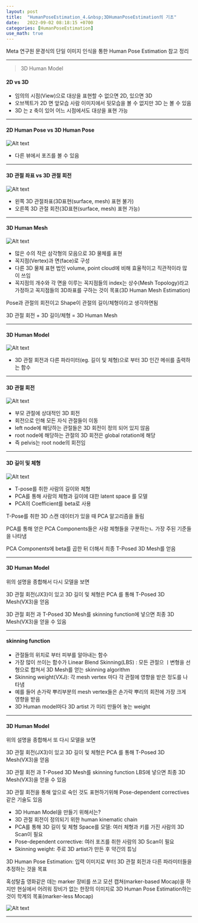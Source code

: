 ```yaml
---
layout: post
title:  "HumanPoseEstimation_4.&nbsp;3DHumanPoseEstimation의 기초"
date:   2022-09-02 08:18:15 +0700
categories: [HumanPoseEstimation]
use_math: true
---
```


Meta 연구원 문경식의 단일 이미지 인식을 통한 Human Pose Estimation 참고 정리

---

> 3D Human Model

#### 2D vs 3D

- 임의의 시점(View)으로 대상을 표현할 수 없으면 2D, 있으면 3D
- 오브젝트가 2D 면 앞모습 사람 이미지에서 뒷모습을 볼 수 없지만 3D 는 볼 수 있음
- 3D 는 z 축이 있어 어느 시점에서도 대상을 표현 가능

---

#### 2D Human Pose vs 3D Human Pose

![Alt text](http://leesangwon0114.github.io/static/img/HumanPoseEstimation/4.1.png)

- 다른 뷰에서 포즈를 볼 수 있음

---

#### 3D 관절 좌표 vs 3D 관절 회전

![Alt text](http://leesangwon0114.github.io/static/img/HumanPoseEstimation/4.2.png)

- 왼쪽 3D 관절좌표(3D표현(surface, mesh) 표현 불가)
- 오른쪽 3D 관절 회전(3D표현(surface, mesh) 표현 가능)

---

#### 3D Human Mesh

![Alt text](http://leesangwon0114.github.io/static/img/HumanPoseEstimation/4.3.png)

- 많은 수의 작은 삼각형의 모음으로 3D 물체를 표현
- 꼭지점(Vertex)과 면(face)로 구성
- 다른 3D 물체 표현 법인 volume, point cloud에 비해 효율적이고 직관적이라 많이 쓰임
- 꼭지점의 개수와 각 면을 이루는 꼭지점들의 index는 상수(Mesh Topology)라고 가정하고 꼭지점들의 3D좌표를 구하는 것이 목표(3D Human Mesh Estimation)

Pose과 관절의 회전이고 Shape이 관절의 길이/체형이라고 생각하면됨

3D 관절 회전 + 3D 길이/체형 = 3D Human Mesh

---

#### 3D Human Model

![Alt text](http://leesangwon0114.github.io/static/img/HumanPoseEstimation/4.4.png)

- 3D 관절 회전과 다른 파라미터(eg. 길이 및 체형)으로 부터 3D 인간 메쉬를 출력하는 함수

---

#### 3D 관절 회전

![Alt text](http://leesangwon0114.github.io/static/img/HumanPoseEstimation/4.5.png)

- 부모 관절에 상대적인 3D 회전
- 회전으로 인해 모든 자식 관절들이 이동
- left node에 해당하는 관절들은 3D 회전이 정의 되어 있지 않음
- root node에 해당하는 관절의 3D 회전은 global rotation에 해당
- 즉 pelvis는 root node의 회전임

---

#### 3D 길이 및 체형

![Alt text](http://leesangwon0114.github.io/static/img/HumanPoseEstimation/4.6.png)

- T-pose를 취한 사람의 길이와 체형
- PCA를 통해 사람의 체형과 길이에 대한 latent space 를 모델
- PCA의 Coefficient를 beta로 사용

T-Pose를 취한 3D 스캔 데이터가 있을 때 PCA 알고리즘을 돌림

PCA를 통해 얻은 PCA Components들은 사람 체형들을 구분하는ㄴ 가장 주된 기준들을 나타냄

PCA Components에 beta를 곱한 뒤 더해서 최종 T-Posed 3D Mesh를 얻음

---

#### 3D Human Model

위의 설명을 종합해서 다시 모델을 보면

3D 관절 회전(JX3)이 있고 3D 길이 및 체형은 PCA 를 통해 T-Posed 3D Mesh(VX3)을 얻음

3D 관절 회전 과 T-Posed 3D Mesh를 skinning function에 넣으면 최종 3D Mesh(VX3)을 얻을 수 있음

---

#### skinning function

- 관절들의 위치로 부터 피부를 알아내는 함수
- 가장 많이 쓰이는 함수가 Linear Blend Skinning(LBS) : 모든 관절으 ㅣ변형을 선형으로 합쳐서 3D Mesh를 얻는 skinning algorithm
- Skinning weight(VXJ): 각 mesh vertex 마다 각 관절에 영향을 받은 정도를 나타냄
- 예를 들어 손가락 뿌리부분의 mesh vertex들은 손가락 뿌리의 회전에 가장 크게 영향을 받음
- 3D Human model마다 3D artist 가 미리 만들어 놓는 weight

---

#### 3D Human Model

위의 설명을 종합해서 또 다시 모델을 보면

3D 관절 회전(JX3)이 있고 3D 길이 및 체형은 PCA 를 통해 T-Posed 3D Mesh(VX3)을 얻음

3D 관절 회전 과 T-Posed 3D Mesh를 skinning function LBS에 넣으면 최종 3D Mesh(VX3)을 얻을 수 있음

3D 관절 회전을 통해 앞으로 숙인 것도 표현하기위해 Pose-dependent correctives 같은 기술도 있음

- 3D Human Model을 만들기 위해서는?
- 3D 관절 회전이 정의되기 위한 human kinematic chain
- PCA를 통해 3D 길이 및 체형 Space를 모델: 여러 체형과 키를 가진 사람의 3D Scan이 필요
- Pose-dependent corrective: 여러 포즈를 취한 사람의 3D Scan이 필요
- Skinning weight: 주로 3D artist가 만든 후 약간의 튜닝

3D Human Pose Estimation: 입력 이미지로 부터 3D 관절 회전과 다른 파라미터들을 추정하는 것을 목표

혹성탈출 영화같은 데는 marker 장비를 쓰고 모션 캡쳐(marker-based Mocap)을 하지만 현실에서 어려워 장비가 없는 한장의 이미지로 3D Human Pose Estimation하는 것이 학계의 목표(marker-less Mocap)

![Alt text](http://leesangwon0114.github.io/static/img/HumanPoseEstimation/4.7.png)

---




